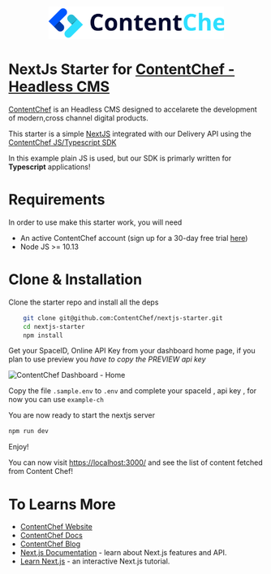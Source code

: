 <div align="center">
  <img src="public/contentchef_logo.svg" height="64"/>
</div>

NextJs Starter for [ContentChef - Headless CMS](https://www.contentchef.io/)
===========================

[ContentChef](https://www.contentchef.io/) is an Headless CMS designed to accelarete the development of modern,cross channel digital products.

This starter is a simple [NextJS](https://nextjs.org/) integrated with our Delivery API using the [ContentChef JS/Typescript SDK](https://github.com/ContentChef/contentchef-node)

In this example plain JS is used, but our SDK is primarly written for **Typescript** applications!

# Requirements

In order to use make this starter work, you will need

* An active ContentChef account (sign up for a 30-day free trial [here](https://www.contentchef.io/registration))
* Node JS >= 10.13

# Clone & Installation

Clone the starter repo and install all the deps

```bash
    git clone git@github.com:ContentChef/nextjs-starter.git
    cd nextjs-starter
    npm install
```

Get your SpaceID, Online API Key from your dashboard home page, if you plan to use preview you *have to copy the PREVIEW api key*

![ContentChef Dashboard - Home](https://res.cloudinary.com/contentchef/image/upload/v1/chefsite-2910/I49Zi00Uf7S/spaceid)

Copy the file `.sample.env` to `.env` and complete your spaceId , api key , for now you can use `example-ch`

You are now ready to start the nextjs server

```bash
npm run dev
```

Enjoy!

You can now visit [https://localhost:3000/](https://localhost:3000/) and see the list of content fetched from Content Chef!

To Learns More
===========================

* [ContentChef Website](https://wwww.contentchef.io)
* [ContentChef Docs](https://docs.contentchef.io)
* [ContentChef Blog](https://www.contentchef.io/blog)
* [Next.js Documentation](https://nextjs.org/docs) - learn about Next.js features and API.
* [Learn Next.js](https://nextjs.org/learn) - an interactive Next.js tutorial.
